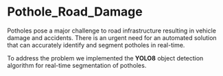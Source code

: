 # Pothole_Road_Damage

Potholes pose a major challenge to road infrastructure resulting in vehicle damage and accidents. There is an urgent need for an automated solution that can accurately identify and segment potholes in real-time.

To address the problem we implemented the **YOLO8** object detection algorithm for real-time segmentation of potholes.
